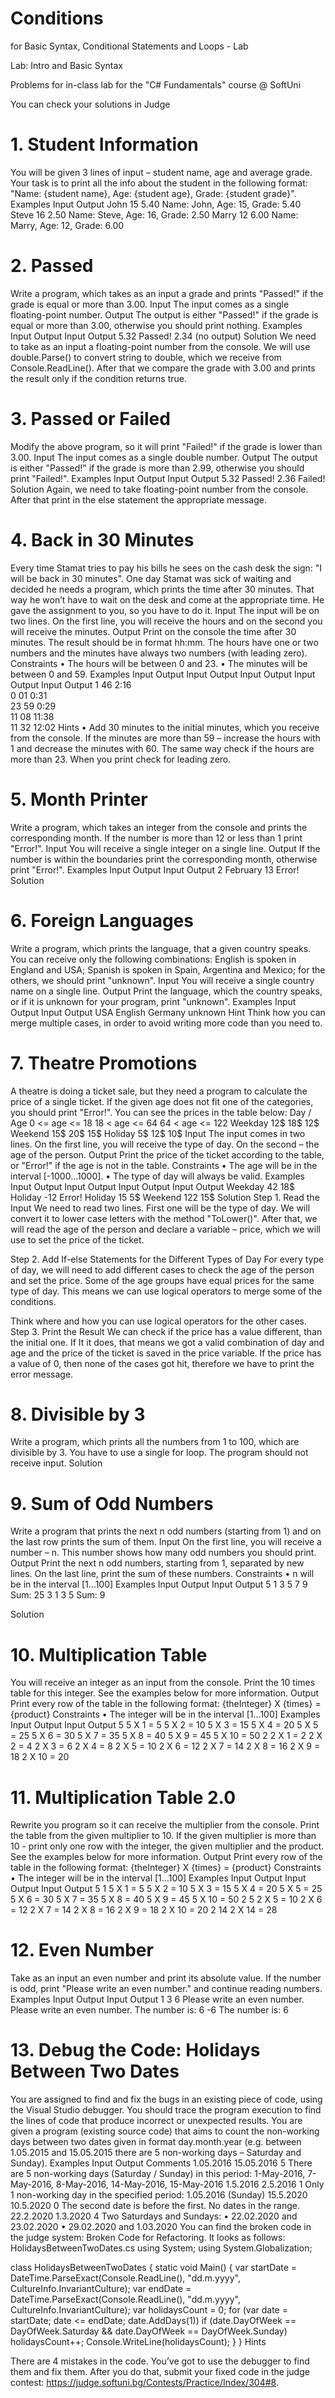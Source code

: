 # Conditions
for Basic Syntax, Conditional Statements and Loops - Lab



Lab: Intro and Basic Syntax


Problems for in-class lab for the "C#  Fundamentals" course @ SoftUni


You can check your solutions in Judge



# 1.	Student Information




You will be given 3 lines of input – student name, age and average grade. Your task is to print all the info about the student in the following format: "Name: {student name}, Age: {student age}, Grade: {student grade}".
Examples
Input	Output
John
15
5.40	Name: John, Age: 15, Grade: 5.40
Steve
16
2.50	Name: Steve, Age: 16, Grade: 2.50
Marry
12
6.00	Name: Marry, Age: 12, Grade: 6.00



# 2.	Passed
Write a program, which takes as an input a grade and prints "Passed!" if the grade is equal or more than 3.00.
Input
The input comes as a single floating-point number.
Output
The output is either "Passed!" if the grade is equal or more than 3.00, otherwise you should print nothing.
Examples
Input	Output		Input	Output
5.32	Passed!		2.34	(no output)
Solution
We need to take as an input a floating-point number from the console. We will use double.Parse() to convert string to double, which we receive from Console.ReadLine(). After that we compare the grade with 3.00 and prints the result only if the condition returns true.
 
 
 
 
# 3.	Passed or Failed
Modify the above program, so it will print "Failed!" if the grade is lower than 3.00.
Input
The input comes as a single double number.
Output
The output is either "Passed!" if the grade is more than 2.99, otherwise you should print "Failed!".
Examples
Input	Output		Input	Output
5.32	Passed!		2.36	Failed!
Solution
Again, we need to take floating-point number from the console. After that print in the else statement the appropriate message.
 
 
 
 
# 4.	Back in 30 Minutes
Every time Stamat tries to pay his bills he sees on the cash desk the sign: "I will be back in 30 minutes". One day Stamat was sick of waiting and decided he needs a program, which prints the time after 30 minutes. That way he won’t have to wait on the desk and come at the appropriate time. He gave the assignment to you, so you have to do it. 
Input
The input will be on two lines. On the first line, you will receive the hours and on the second you will receive the minutes. 
Output
Print on the console the time after 30 minutes. The result should be in format hh:mm. The hours have one or two numbers and the minutes have always two numbers (with leading zero).
Constraints
•	The hours will be between 0 and 23.
•	The minutes will be between 0 and 59.
Examples
Input	Output		Input	Output		Input	Output		Input	Output		Input	Output
1
46	2:16	
0
01	0:31		
23
59	0:29	
11
08	11:38		
11
32	12:02
Hints
•	Add 30 minutes to the initial minutes, which you receive from the console. If the minutes are more than 59 – increase the hours with 1 and decrease the minutes with 60. The same way check if the hours are more than 23. When you print check for leading zero.




# 5.	Month Printer
Write a program, which takes an integer from the console and prints the corresponding month. If the number is more than 12 or less than 1 print "Error!".
Input
You will receive a single integer on a single line.
Output
If the number is within the boundaries print the corresponding month, otherwise print "Error!".
Examples
Input	Output		Input	Output
2	February		13	Error!
Solution



 
# 6.	Foreign Languages
Write a program, which prints the language, that a given country speaks. You can receive only the following combinations: English is spoken in England and USA; Spanish is spoken in Spain, Argentina and Mexico; for the others, we should print "unknown".
Input
You will receive a single country name on a single line.
Output
Print the language, which the country speaks, or if it is unknown for your program, print "unknown".
Examples
Input	Output		Input	Output
USA	English		Germany	unknown
Hint
Think how you can merge multiple cases, in order to avoid writing more code than you need to.





# 7.	Theatre Promotions
A theatre is doing a ticket sale, but they need a program to calculate the price of a single ticket. If the given age does not fit one of the categories, you should print "Error!".  You can see the prices in the table below:
Day / Age	0 <= age <= 18	18 < age <= 64	64 < age <= 122
Weekday	12$	18$	12$
Weekend	15$	20$	15$
Holiday	5$	12$	10$
Input
The input comes in two lines. On the first line, you will receive the type of day. On the second – the age of the person.
Output
Print the price of the ticket according to the table, or "Error!" if the age is not in the table.
Constraints
•	The age will be in the interval [-1000…1000].
•	The type of day will always be valid. 
Examples
Input	Output		Input	Output		Input	Output		Input	Output
Weekday
42	18$		Holiday
-12	Error!		Holiday
15	5$		Weekend
122	15$
Solution
Step 1. Read the Input
We need to read two lines. First one will be the type of day. We will convert it to lower case letters with the method "ToLower()". After that, we will read the age of the person and declare a variable – price, which we will use to set the price of the ticket.
 
Step 2. Add If-else Statements for the Different Types of Day
For every type of day, we will need to add different cases to check the age of the person and set the price. Some of the age groups have equal prices for the same type of day. This means we can use logical operators to merge some of the conditions.
 
Think where and how you can use logical operators for the other cases.
Step 3. Print the Result
We can check if the price has a value different, than the initial one. If It it does, that means we got a valid combination of day and age and the price of the ticket is saved in the price variable. If the price has a value of 0, then none of the cases got hit, therefore we have to print the error message.
 
 
 
 
# 8.	Divisible by 3
Write a program, which prints all the numbers from 1 to 100, which are divisible by 3. You have to use a single for loop. The program should not receive input.
Solution
 
 
 
 
 
# 9.	Sum of Odd Numbers
Write a program that prints the next n odd numbers (starting from 1) and on the last row prints the sum of them.
Input
On the first line, you will receive a number – n. This number shows how many odd numbers you should print.
Output
Print the next n odd numbers, starting from 1, separated by new lines. On the last line, print the sum of these numbers.
Constraints
•	n will be in the interval [1…100]
Examples
Input	Output		Input	Output
5	1
3
5
7
9
Sum: 25		3	1
3
5
Sum: 9

Solution
 
 
 
 
 
 
# 10.	 Multiplication Table
You will receive an integer as an input from the console. Print the 10 times table for this integer. See the examples below for more information.
Output
Print every row of the table in the following format:
{theInteger} X {times} = {product}
Constraints
•	The integer will be in the interval [1…100]
Examples
Input	Output		Input	Output
5	5 X 1 = 5
5 X 2 = 10
5 X 3 = 15
5 X 4 = 20
5 X 5 = 25
5 X 6 = 30
5 X 7 = 35
5 X 8 = 40
5 X 9 = 45
5 X 10 = 50		2	2 X 1 = 2
2 X 2 = 4
2 X 3 = 6
2 X 4 = 8
2 X 5 = 10
2 X 6 = 12
2 X 7 = 14
2 X 8 = 16
2 X 9 = 18
2 X 10 = 20






# 11.	Multiplication Table 2.0
Rewrite you program so it can receive the multiplier from the console. Print the table from the given multiplier to 10. If the given multiplier is more than 10 - print only one row with the integer, the given multiplier and the product. See the examples below for more information.
Output
Print every row of the table in the following format:
{theInteger} X {times} = {product}
Constraints
•	The integer will be in the interval [1…100]
Examples
Input	Output		Input	Output		Input	Output
5
1	5 X 1 = 5
5 X 2 = 10
5 X 3 = 15
5 X 4 = 20
5 X 5 = 25
5 X 6 = 30
5 X 7 = 35
5 X 8 = 40
5 X 9 = 45
5 X 10 = 50		2
5	2 X 5 = 10
2 X 6 = 12
2 X 7 = 14
2 X 8 = 16
2 X 9 = 18
2 X 10 = 20		2
14	2 X 14 = 28





# 12.	Even Number
Take as an input an even number and print its absolute value. If the number is odd, print "Please write an even number." and continue reading numbers.
Examples
Input	Output		Input	Output
1
3
6	Please write an even number.
Please write an even number.
The number is: 6		-6	The number is: 6





# 13.	Debug the Code: Holidays Between Two Dates
You are assigned to find and fix the bugs in an existing piece of code, using the Visual Studio debugger. You should trace the program execution to find the lines of code that produce incorrect or unexpected results.
You are given a program (existing source code) that aims to count the non-working days between two dates given in format day.month.year (e.g. between 1.05.2015 and 15.05.2015 there are 5 non-working days – Saturday and Sunday).
Examples
Input	Output	Comments
1.05.2016
15.05.2016	5	There are 5 non-working days (Saturday / Sunday) in this period:
1-May-2016, 7-May-2016, 8-May-2016, 14-May-2016, 15-May-2016
1.5.2016
2.5.2016	1	Only 1 non-working day in the specified period: 1.05.2016 (Sunday)
15.5.2020
10.5.2020	0	The second date is before the first. No dates in the range.
22.2.2020
1.3.2020	4	Two Saturdays and Sundays:
•	22.02.2020 and 23.02.2020
•	29.02.2020 and 1.03.2020
You can find the broken code in the judge system: Broken Code for Refactoring. It looks as follows:
HolidaysBetweenTwoDates.cs
using System;
using System.Globalization;

class HolidaysBetweenTwoDates
{
    static void Main()
    {
        var startDate = DateTime.ParseExact(Console.ReadLine(),
            "dd.m.yyyy", CultureInfo.InvariantCulture);
        var endDate = DateTime.ParseExact(Console.ReadLine(),
            "dd.m.yyyy", CultureInfo.InvariantCulture);
        var holidaysCount = 0;
        for (var date = startDate; date <= endDate; date.AddDays(1))
            if (date.DayOfWeek == DayOfWeek.Saturday &&
                date.DayOfWeek == DayOfWeek.Sunday) holidaysCount++;
        Console.WriteLine(holidaysCount);
    }
}
Hints

There are 4 mistakes in the code. You’ve got to use the debugger to find them and fix them. After you do that, submit your fixed code in the judge contest: https://judge.softuni.bg/Contests/Practice/Index/304#8.



